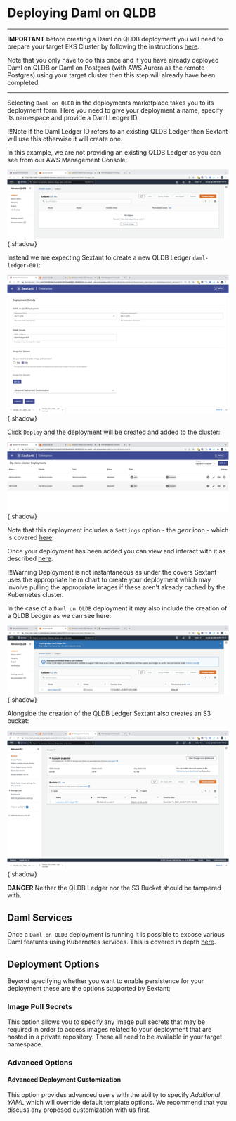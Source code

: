# Deploying Daml on QLDB

-----

__IMPORTANT__ before creating a Daml on QLDB deployment you will need to prepare
your target EKS Cluster by following the instructions
[here](/docs/topics/eks-cluster-aws-services.md).

Note that you only have to do this once and if you have already deployed
Daml on QLDB or Daml on Postgres (with AWS Aurora as the remote Postgres) using
your target cluster then this step will already have been completed.

-----

Selecting `Daml on QLDB` in the deployments marketplace takes you to
its deployment form. Here you need to give your deployment a name, specify its
namespace and provide a Daml Ledger ID.

!!!Note
    If the Daml Ledger ID refers to an existing QLDB Ledger then Sextant will
    use this otherwise it will create one.

In this example, we are not providing an existing QLDB Ledger as you can see
from our AWS Management Console:

![Sextant Deployments Daml on QLDB AWS Console 1](../../images/sextant-deployments-daml-qldb-aws-console-1.png){.shadow}

Instead we are expecting Sextant to create a new QLDB Ledger `daml-ledger-001`:

![Sextant Deployments Daml on QLDB Form](../../images/sextant-deployments-daml-qldb-form.png){.shadow}

Click `Deploy` and the deployment will be created and added to the cluster:

![Sextant Deployments Daml on QLDB Added](../../images/sextant-deployments-daml-qldb-added.png){.shadow}

Note that this deployment includes a `Settings` option - the _gear_ icon - which
is covered [here](daml-ledger-admin.md).

Once your deployment has been added you can view and interact with it as described
[here](../management.md#generic-interactions).

!!!Warning
    Deployment is not instantaneous as under the covers Sextant uses the
    appropriate helm chart to create your deployment which may involve pulling
    the appropriate images if these aren't already cached by the Kubernetes
    cluster.

In the case of a `Daml on QLDB` deployment it may also include the creation of
a QLDB Ledger as we can see here:

![Sextant Deployments Daml on QLDB AWS Console 2](../../images/sextant-deployments-daml-qldb-aws-console-2.png){.shadow}

Alongside the creation of the QLDB Ledger Sextant also creates an S3 bucket:

![Sextant Deployments Daml on QLDB AWS Console 32](../../images/sextant-deployments-daml-qldb-aws-console-3.png){.shadow}

__DANGER__ Neither the QLDB Ledger nor the S3 Bucket should be tampered with.

## Daml Services

Once a `Daml on QLDB` deployment is running it is possible to expose various
Daml features using Kubernetes services. This is covered in depth
[here](daml-services.md).

## Deployment Options

Beyond specifying whether you want to enable persistence for your deployment
these are the options supported by Sextant:

### Image Pull Secrets

This option allows you to specify any image pull secrets that may be required in
order to access images related to your deployment that are hosted in a private
repository. These all need to be available in your target namespace.

### Advanced Options

#### Advanced Deployment Customization

This option provides advanced users with the ability to specify
_Additional YAML_ which will override default template options. We recommend
that you discuss any proposed customization with us first.
